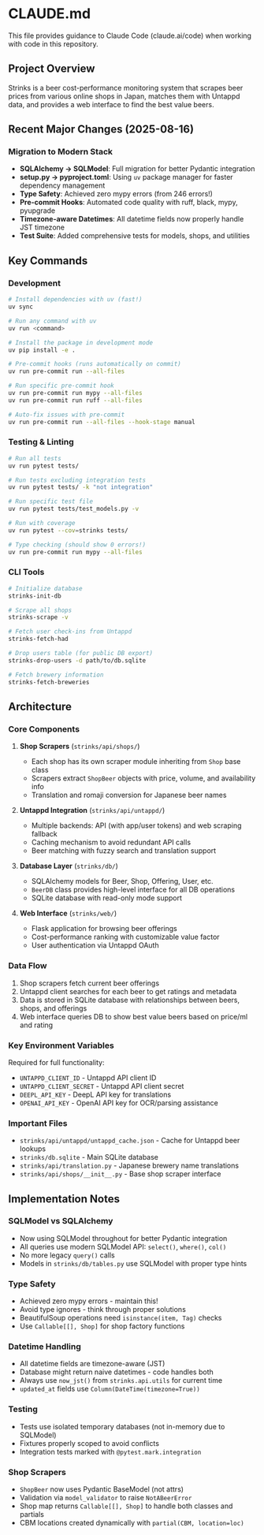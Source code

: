 # CLAUDE.md

This file provides guidance to Claude Code (claude.ai/code) when working with code in this repository.

## Project Overview

Strinks is a beer cost-performance monitoring system that scrapes beer prices from various online shops in Japan, matches them with Untappd data, and provides a web interface to find the best value beers.

## Recent Major Changes (2025-08-16)

### Migration to Modern Stack

- **SQLAlchemy → SQLModel**: Full migration for better Pydantic integration
- **setup.py → pyproject.toml**: Using `uv` package manager for faster dependency management
- **Type Safety**: Achieved zero mypy errors (from 246 errors!)
- **Pre-commit Hooks**: Automated code quality with ruff, black, mypy, pyupgrade
- **Timezone-aware Datetimes**: All datetime fields now properly handle JST timezone
- **Test Suite**: Added comprehensive tests for models, shops, and utilities

## Key Commands

### Development

```bash
# Install dependencies with uv (fast!)
uv sync

# Run any command with uv
uv run <command>

# Install the package in development mode
uv pip install -e .

# Pre-commit hooks (runs automatically on commit)
uv run pre-commit run --all-files

# Run specific pre-commit hook
uv run pre-commit run mypy --all-files
uv run pre-commit run ruff --all-files

# Auto-fix issues with pre-commit
uv run pre-commit run --all-files --hook-stage manual
```

### Testing & Linting

```bash
# Run all tests
uv run pytest tests/

# Run tests excluding integration tests
uv run pytest tests/ -k "not integration"

# Run specific test file
uv run pytest tests/test_models.py -v

# Run with coverage
uv run pytest --cov=strinks tests/

# Type checking (should show 0 errors!)
uv run pre-commit run mypy --all-files
```

### CLI Tools

```bash
# Initialize database
strinks-init-db

# Scrape all shops
strinks-scrape -v

# Fetch user check-ins from Untappd
strinks-fetch-had

# Drop users table (for public DB export)
strinks-drop-users -d path/to/db.sqlite

# Fetch brewery information
strinks-fetch-breweries
```

## Architecture

### Core Components

1. **Shop Scrapers** (`strinks/api/shops/`)
   - Each shop has its own scraper module inheriting from `Shop` base class
   - Scrapers extract `ShopBeer` objects with price, volume, and availability info
   - Translation and romaji conversion for Japanese beer names

2. **Untappd Integration** (`strinks/api/untappd/`)
   - Multiple backends: API (with app/user tokens) and web scraping fallback
   - Caching mechanism to avoid redundant API calls
   - Beer matching with fuzzy search and translation support

3. **Database Layer** (`strinks/db/`)
   - SQLAlchemy models for Beer, Shop, Offering, User, etc.
   - `BeerDB` class provides high-level interface for all DB operations
   - SQLite database with read-only mode support

4. **Web Interface** (`strinks/web/`)
   - Flask application for browsing beer offerings
   - Cost-performance ranking with customizable value factor
   - User authentication via Untappd OAuth

### Data Flow

1. Shop scrapers fetch current beer offerings
2. Untappd client searches for each beer to get ratings and metadata
3. Data is stored in SQLite database with relationships between beers, shops, and offerings
4. Web interface queries DB to show best value beers based on price/ml and rating

### Key Environment Variables

Required for full functionality:

- `UNTAPPD_CLIENT_ID` - Untappd API client ID
- `UNTAPPD_CLIENT_SECRET` - Untappd API client secret
- `DEEPL_API_KEY` - DeepL API key for translations
- `OPENAI_API_KEY` - OpenAI API key for OCR/parsing assistance

### Important Files

- `strinks/api/untappd/untappd_cache.json` - Cache for Untappd beer lookups
- `strinks/db.sqlite` - Main SQLite database
- `strinks/api/translation.py` - Japanese brewery name translations
- `strinks/api/shops/__init__.py` - Base shop scraper interface

## Implementation Notes

### SQLModel vs SQLAlchemy

- Now using SQLModel throughout for better Pydantic integration
- All queries use modern SQLModel API: `select()`, `where()`, `col()`
- No more legacy `query()` calls
- Models in `strinks/db/tables.py` use SQLModel with proper type hints

### Type Safety

- Achieved zero mypy errors - maintain this!
- Avoid type ignores - think through proper solutions
- BeautifulSoup operations need `isinstance(item, Tag)` checks
- Use `Callable[[], Shop]` for shop factory functions

### Datetime Handling

- All datetime fields are timezone-aware (JST)
- Database might return naive datetimes - code handles both
- Always use `now_jst()` from `strinks.api.utils` for current time
- `updated_at` fields use `Column(DateTime(timezone=True))`

### Testing

- Tests use isolated temporary databases (not in-memory due to SQLModel)
- Fixtures properly scoped to avoid conflicts
- Integration tests marked with `@pytest.mark.integration`

### Shop Scrapers

- `ShopBeer` now uses Pydantic BaseModel (not attrs)
- Validation via `model_validator` to raise `NotABeerError`
- Shop map returns `Callable[[], Shop]` to handle both classes and partials
- CBM locations created dynamically with `partial(CBM, location=loc)`
